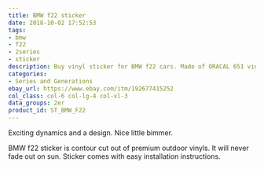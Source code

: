 ```yaml
---
title: BMW f22 sticker
date: 2018-10-02 17:52:53
tags:
- bmw
- f22
- 2series
- sticker
description: Buy vinyl sticker for BMW f22 cars. Made of ORACAL 651 vinyl. Available in different colors.
categories:
- Series and Generations
ebay_url: https://www.ebay.com/itm/192677415252
col_class: col-6 col-lg-4 col-xl-3
data_groups: 2er
product_id: ST_BMW_F22
---
```


Exciting dynamics and a design. Nice little bimmer.

<!-- more -->
<!-- {% asset_img content-image bmw-f22-coupe-vinyl-sticker.jpg 'BMW f22 vinyl sticker sport drift stance"BMW f22 vinyl sticker sport drift stance"' %} -->

BMW f22 sticker is contour cut out of premium outdoor vinyls. It will never fade out on sun. Sticker comes with easy installation instructions. 
